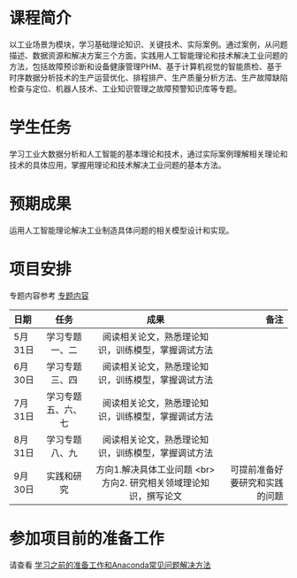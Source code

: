 # 课程简介
以工业场景为模块，学习基础理论知识、关键技术、实际案例。通过案例，从问题描述、数据资源和解决方案三个方面，实践用人工智能理论和技术解决工业问题的方法，包括故障预诊断和设备健康管理PHM、基于计算机视觉的智能质检、基于时序数据分析技术的生产运营优化、排程排产、生产质量分析方法、生产故障缺陷检查与定位、机器人技术、工业知识管理之故障预警知识库等专题。

# 学生任务
学习工业大数据分析和人工智能的基本理论和技术，通过实际案例理解相关理论和技术的具体应用，掌握用理论和技术解决工业问题的基本方法。

# 预期成果
运用人工智能理论解决工业制造具体问题的相关模型设计和实现。

# 项目安排
专题内容参考 [专题内容](https://github.com/bettermorn/IAICourse/wiki/%E5%B7%A5%E4%B8%9A%E6%99%BA%E8%83%BD%E5%AE%9E%E6%88%98%E8%AF%BE%E7%A8%8B%E4%BB%8B%E7%BB%8D#%E8%AF%BE%E7%A8%8B%E5%86%85%E5%AE%B9-1)

|日期|任务|成果|备注|
|:----|:-----:|:-----:|-----:|
|5月31日|学习专题一、二|阅读相关论文，熟悉理论知识，训练模型，掌握调试方法||
|6月30日|学习专题三、四|阅读相关论文，熟悉理论知识，训练模型，掌握调试方法||
|7月31日|学习专题五、六、七|阅读相关论文，熟悉理论知识，训练模型，掌握调试方法||
|8月31日|学习专题八、九|阅读相关论文，熟悉理论知识，训练模型，掌握调试方法||
|9月30日|实践和研究|方向1.解决具体工业问题  <br\> 方向2. 研究相关领域理论知识，撰写论文|可提前准备好要研究和实践的问题|


# 参加项目前的准备工作
请查看 [学习之前的准备工作和Anaconda常见问题解决方法](https://github.com/bettermorn/IAICourse/wiki/%E5%AD%A6%E4%B9%A0%E4%B9%8B%E5%89%8D%E7%9A%84%E5%87%86%E5%A4%87%E5%B7%A5%E4%BD%9C%E5%92%8CAnaconda%E5%B8%B8%E8%A7%81%E9%97%AE%E9%A2%98%E8%A7%A3%E5%86%B3%E6%96%B9%E6%B3%95)
